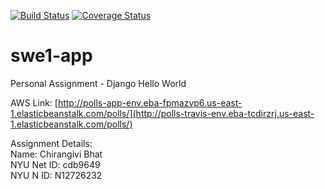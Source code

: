 [![Build Status](https://app.travis-ci.com/Chinnu1103/swe1-app.svg?branch=master)](https://app.travis-ci.com/Chinnu1103/swe1-app)
[![Coverage Status](https://coveralls.io/repos/github/Chinnu1103/swe1-app/badge.svg?branch=master)](https://coveralls.io/github/Chinnu1103/swe1-app?branch=master)  

# swe1-app
Personal Assignment - Django Hello World


AWS Link: [http://polls-app-env.eba-fpmazvp6.us-east-1.elasticbeanstalk.com/polls/](http://polls-travis-env.eba-tcdirzrj.us-east-1.elasticbeanstalk.com/polls/)

Assignment Details:  
Name: Chirangivi Bhat  
NYU Net ID: cdb9649  
NYU N ID: N12726232
